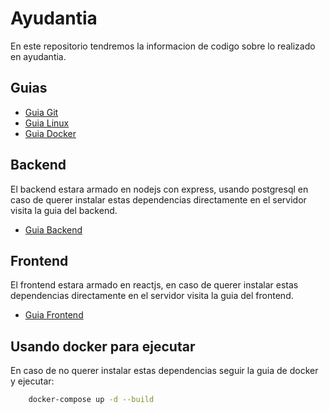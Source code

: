 # Ayudantia

En este repositorio tendremos la informacion de codigo sobre lo realizado en ayudantia.

## Guias

- [Guia Git](https://github.com/Oscurt/sw_ay_202201/blob/main/guia_git.md)
- [Guia Linux](https://github.com/Oscurt/sw_ay_202201/blob/main/guia_linux.md)
- [Guia Docker](https://github.com/Oscurt/sw_ay_202201/blob/main/guia_docker.md)

## Backend

El backend estara armado en nodejs con express, usando postgresql en caso de querer instalar estas dependencias directamente en el servidor visita la guia del backend.

- [Guia Backend](https://github.com/Oscurt/sw_ay_202201/blob/main/backend/guia_back.md)

## Frontend

El frontend estara armado en reactjs, en caso de querer instalar estas dependencias directamente en el servidor visita la guia del frontend.

- [Guia Frontend](https://github.com/Oscurt/sw_ay_202201/blob/main/frontend/guia_front.md)

## Usando docker para ejecutar

En caso de no querer instalar estas dependencias seguir la guia de docker y ejecutar:

```sh
    docker-compose up -d --build
```
